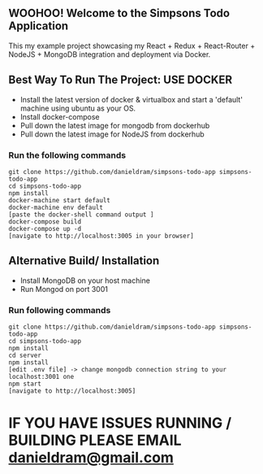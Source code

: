 ## WOOHOO! Welcome to the Simpsons Todo Application

This my example project showcasing my React + Redux + React-Router + NodeJS + MongoDB integration and deployment via Docker.

## Best Way To Run The Project: USE DOCKER
- Install the latest version of docker & virtualbox and start a 'default' machine using ubuntu as your OS.  
- Install docker-compose
- Pull down the latest image for mongodb from dockerhub
- Pull down the latest image for NodeJS from dockerhub

### Run the following commands
```
git clone https://github.com/danieldram/simpsons-todo-app simpsons-todo-app
cd simpsons-todo-app
npm install
docker-machine start default
docker-machine env default
[paste the docker-shell command output ]
docker-compose build
docker-compose up -d
[navigate to http://localhost:3005 in your browser]
```

## Alternative Build/ Installation
- Install MongoDB on your host machine
- Run Mongod on port 3001


### Run following commands
```
git clone https://github.com/danieldram/simpsons-todo-app simpsons-todo-app
cd simpsons-todo-app
npm install
cd server
npm install
[edit .env file] -> change mongodb connection string to your localhost:3001 one
npm start
[navigate to http://localhost:3005]
```

# IF YOU HAVE ISSUES RUNNING / BUILDING PLEASE EMAIL danieldram@gmail.com
